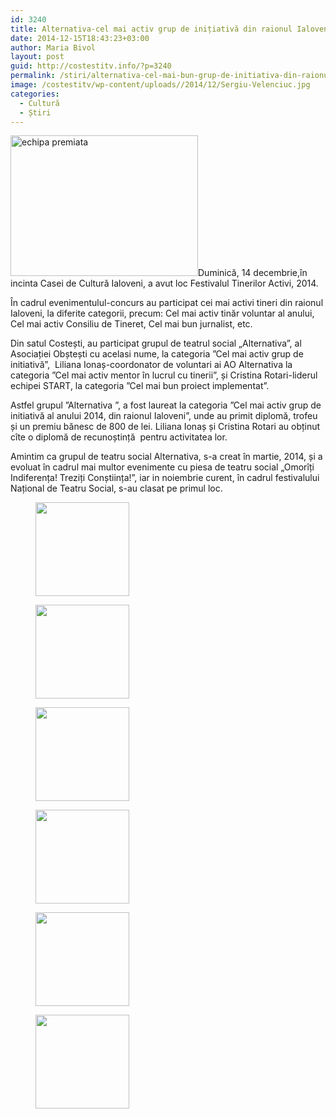 ```yaml
---
id: 3240
title: Alternativa-cel mai activ grup de inițiativă din raionul Ialoveni în anul 2014
date: 2014-12-15T18:43:23+03:00
author: Maria Bivol
layout: post
guid: http://costestitv.info/?p=3240
permalink: /stiri/alternativa-cel-mai-bun-grup-de-initiativa-din-raionul-ialoveni-in-anul-2014/
image: /costestitv/wp-content/uploads//2014/12/Sergiu-Velenciuc.jpg
categories:
  - Cultură
  - Știri
---
```

[<img class="alignleft size-medium wp-image-3241" src="/costestitv/wp-content/uploads//2014/12/echipa-premiata-300x225.jpg" alt="echipa premiata" width="300" height="225" srcset="/costestitv/wp-content/uploads//2014/12/echipa-premiata-300x225.jpg 300w, /costestitv/wp-content/uploads//2014/12/echipa-premiata-45x35.jpg 45w, /costestitv/wp-content/uploads//2014/12/echipa-premiata.jpg 1024w" sizes="(max-width: 300px) 100vw, 300px" />](/costestitv/wp-content/uploads//2014/12/echipa-premiata.jpg)Duminică, 14 decembrie,în incinta Casei de Cultură Ialoveni, a avut loc Festivalul Tinerilor Activi, 2014.

În cadrul evenimentulul-concurs au participat cei mai activi tineri din raionul Ialoveni, la diferite categorii, precum: Cel mai activ tinăr voluntar al anului, Cel mai activ Consiliu de Tineret, Cel mai bun jurnalist, etc.

Din satul Costești, au participat grupul de teatrul social „Alternativa”, al Asociației Obștești cu acelasi nume, la categoria ”Cel mai activ grup de initiativă”,  Liliana Ionaș-coordonator de voluntari ai AO Alternativa la categoria ”Cel mai activ mentor în lucrul cu tinerii”, și Cristina Rotari-liderul echipei START, la categoria ”Cel mai bun proiect implementat”.

Astfel grupul ”Alternativa ”, a fost laureat la categoria ”Cel mai activ grup de initiativă al anului 2014, din raionul Ialoveni”, unde au primit diplomă, trofeu și un premiu bănesc de 800 de lei. Liliana Ionaș și Cristina Rotari au obținut cîte o diplomă de recunoștință  pentru activitatea lor.

Amintim ca grupul de teatru social Alternativa, s-a creat în martie, 2014, și a evoluat în cadrul mai multor evenimente cu piesa de teatru social „Omorîți Indiferența! Treziți Conștiința!”, iar in noiembrie curent, în cadrul festivalului Național de Teatru Social, s-au clasat pe primul loc.

<div id='gallery-21' class='gallery galleryid-3240 gallery-columns-3 gallery-size-thumbnail'>
  <figure class='gallery-item'> 
  
  <div class='gallery-icon landscape'>
    <a href='/costestitv/stiri/alternativa-cel-mai-bun-grup-de-initiativa-din-raionul-ialoveni-in-anul-2014/attachment/echipa-3/'><img width="150" height="150" src="/costestitv/wp-content/uploads//2014/12/echipa-150x150.jpg" class="attachment-thumbnail size-thumbnail" alt="" /></a>
  </div></figure><figure class='gallery-item'> 
  
  <div class='gallery-icon landscape'>
    <a href='/costestitv/stiri/alternativa-cel-mai-bun-grup-de-initiativa-din-raionul-ialoveni-in-anul-2014/attachment/echipa2-2/'><img width="150" height="150" src="/costestitv/wp-content/uploads//2014/12/echipa2-150x150.jpg" class="attachment-thumbnail size-thumbnail" alt="" /></a>
  </div></figure><figure class='gallery-item'> 
  
  <div class='gallery-icon landscape'>
    <a href='/costestitv/stiri/alternativa-cel-mai-bun-grup-de-initiativa-din-raionul-ialoveni-in-anul-2014/attachment/liliana-ionas/'><img width="150" height="150" src="/costestitv/wp-content/uploads//2014/12/liliana-ionas-150x150.jpg" class="attachment-thumbnail size-thumbnail" alt="" /></a>
  </div></figure><figure class='gallery-item'> 
  
  <div class='gallery-icon landscape'>
    <a href='/costestitv/stiri/alternativa-cel-mai-bun-grup-de-initiativa-din-raionul-ialoveni-in-anul-2014/attachment/p1300023/'><img width="150" height="150" src="/costestitv/wp-content/uploads//2014/12/P1300023-150x150.jpg" class="attachment-thumbnail size-thumbnail" alt="" /></a>
  </div></figure><figure class='gallery-item'> 
  
  <div class='gallery-icon landscape'>
    <a href='/costestitv/stiri/alternativa-cel-mai-bun-grup-de-initiativa-din-raionul-ialoveni-in-anul-2014/attachment/rotari-cristina/'><img width="150" height="150" src="/costestitv/wp-content/uploads//2014/12/rotari-cristina-150x150.jpg" class="attachment-thumbnail size-thumbnail" alt="" /></a>
  </div></figure><figure class='gallery-item'> 
  
  <div class='gallery-icon landscape'>
    <a href='/costestitv/stiri/alternativa-cel-mai-bun-grup-de-initiativa-din-raionul-ialoveni-in-anul-2014/attachment/sergiu-velenciuc/'><img width="150" height="150" src="/costestitv/wp-content/uploads//2014/12/Sergiu-Velenciuc-150x150.jpg" class="attachment-thumbnail size-thumbnail" alt="" /></a>
  </div></figure>
</div>